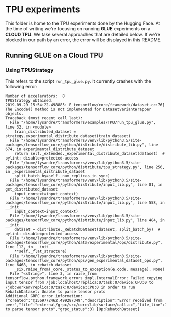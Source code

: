 # TPU experiments

This folder is home to the TPU experiments done by the Hugging Face. At the time of writing we're focusing on running 
**GLUE** experiments on a **CLOUD TPU**.
We take several approaches that are detailed below. If we're blocked in our path by an error, the error will be 
displayed in this README.

## Running GLUE on a Cloud TPU

### Using TPUStrategy

This refers to the script `run_tpu_glue.py`. It currently crashes with the following error:

```
Number of accelerators:  8
TPUStrategy obtained.
2019-09-29 15:54:22.498885: E tensorflow/core/framework/dataset.cc:76] The Encode() method is not implemented for DatasetVariantWrapper objects.
Traceback (most recent call last):
  File "/home/lysandre/transformers/examples/TPU/run_tpu_glue.py", line 32, in <module>
    train_distributed_dataset = strategy.experimental_distribute_dataset(train_dataset)
  File "/home/lysandre/transformers/venv/lib/python3.5/site-packages/tensorflow_core/python/distribute/distribute_lib.py", line 674, in experimental_distribute_dataset
    return self._extended._experimental_distribute_dataset(dataset)  # pylint: disable=protected-access
  File "/home/lysandre/transformers/venv/lib/python3.5/site-packages/tensorflow_core/python/distribute/tpu_strategy.py", line 256, in _experimental_distribute_dataset
    split_batch_by=self._num_replicas_in_sync)
  File "/home/lysandre/transformers/venv/lib/python3.5/site-packages/tensorflow_core/python/distribute/input_lib.py", line 81, in get_distributed_dataset
    input_context=input_context)
  File "/home/lysandre/transformers/venv/lib/python3.5/site-packages/tensorflow_core/python/distribute/input_lib.py", line 558, in __init__
    input_context=input_context)
  File "/home/lysandre/transformers/venv/lib/python3.5/site-packages/tensorflow_core/python/distribute/input_lib.py", line 484, in __init__
    dataset = distribute._RebatchDataset(dataset, split_batch_by)  # pylint: disable=protected-access
  File "/home/lysandre/transformers/venv/lib/python3.5/site-packages/tensorflow_core/python/data/experimental/ops/distribute.py", line 112, in __init__
    **self._flat_structure)
  File "/home/lysandre/transformers/venv/lib/python3.5/site-packages/tensorflow_core/python/ops/gen_experimental_dataset_ops.py", line 6468, in rebatch_dataset
    _six.raise_from(_core._status_to_exception(e.code, message), None)
  File "<string>", line 3, in raise_from
tensorflow.python.framework.errors_impl.InternalError: Failed copying input tensor from /job:localhost/replica:0/task:0/device:CPU:0 to /job:worker/replica:0/task:0/device:CPU:0 in order to run RebatchDataset: Unable to parse tensor proto
Additional GRPC error information:
{"created":"@1569772462.499287349","description":"Error received from peer","file":"external/grpc/src/core/lib/surface/call.cc","file_line":1039,"grpc_message":"Unable to parse tensor proto","grpc_status":3} [Op:RebatchDataset]
```